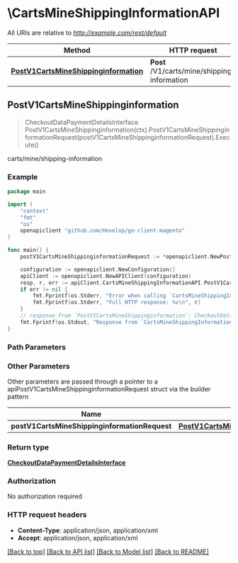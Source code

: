 # \CartsMineShippingInformationAPI

All URIs are relative to *http://example.com/rest/default*

Method | HTTP request | Description
------------- | ------------- | -------------
[**PostV1CartsMineShippinginformation**](CartsMineShippingInformationAPI.md#PostV1CartsMineShippinginformation) | **Post** /V1/carts/mine/shipping-information | carts/mine/shipping-information



## PostV1CartsMineShippinginformation

> CheckoutDataPaymentDetailsInterface PostV1CartsMineShippinginformation(ctx).PostV1CartsMineShippinginformationRequest(postV1CartsMineShippinginformationRequest).Execute()

carts/mine/shipping-information



### Example

```go
package main

import (
	"context"
	"fmt"
	"os"
	openapiclient "github.com/Hevelop/go-client-magento"
)

func main() {
	postV1CartsMineShippinginformationRequest := *openapiclient.NewPostV1CartsMineShippinginformationRequest(*openapiclient.NewCheckoutDataShippingInformationInterface(*openapiclient.NewQuoteDataAddressInterface("Region_example", int32(123), "RegionCode_example", "CountryId_example", []string{"Street_example"}, "Telephone_example", "Postcode_example", "City_example", "Firstname_example", "Lastname_example", "Email_example"), "ShippingMethodCode_example", "ShippingCarrierCode_example")) // PostV1CartsMineShippinginformationRequest |  (optional)

	configuration := openapiclient.NewConfiguration()
	apiClient := openapiclient.NewAPIClient(configuration)
	resp, r, err := apiClient.CartsMineShippingInformationAPI.PostV1CartsMineShippinginformation(context.Background()).PostV1CartsMineShippinginformationRequest(postV1CartsMineShippinginformationRequest).Execute()
	if err != nil {
		fmt.Fprintf(os.Stderr, "Error when calling `CartsMineShippingInformationAPI.PostV1CartsMineShippinginformation``: %v\n", err)
		fmt.Fprintf(os.Stderr, "Full HTTP response: %v\n", r)
	}
	// response from `PostV1CartsMineShippinginformation`: CheckoutDataPaymentDetailsInterface
	fmt.Fprintf(os.Stdout, "Response from `CartsMineShippingInformationAPI.PostV1CartsMineShippinginformation`: %v\n", resp)
}
```

### Path Parameters



### Other Parameters

Other parameters are passed through a pointer to a apiPostV1CartsMineShippinginformationRequest struct via the builder pattern


Name | Type | Description  | Notes
------------- | ------------- | ------------- | -------------
 **postV1CartsMineShippinginformationRequest** | [**PostV1CartsMineShippinginformationRequest**](PostV1CartsMineShippinginformationRequest.md) |  | 

### Return type

[**CheckoutDataPaymentDetailsInterface**](CheckoutDataPaymentDetailsInterface.md)

### Authorization

No authorization required

### HTTP request headers

- **Content-Type**: application/json, application/xml
- **Accept**: application/json, application/xml

[[Back to top]](#) [[Back to API list]](../README.md#documentation-for-api-endpoints)
[[Back to Model list]](../README.md#documentation-for-models)
[[Back to README]](../README.md)

